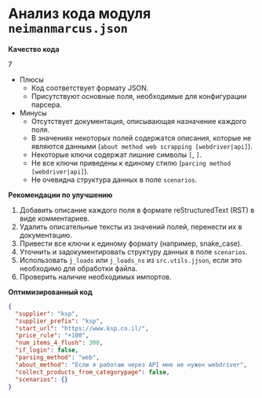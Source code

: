 # Анализ кода модуля `neimanmarcus.json`

**Качество кода**

7
- Плюсы
    - Код соответствует формату JSON.
    - Присутствуют основные поля, необходимые для конфигурации парсера.
- Минусы
    - Отсутствует документация, описывающая назначение каждого поля.
    -  В значениях некоторых полей содержатся описания, которые не являются данными (`about method web scrapping [webdriver|api]`).
    -  Некоторые ключи содержат лишние символы `[`, `]`.
    -  Не все ключи приведены к единому стилю (`parcing method [webdriver|api]`).
    -  Не очевидна структура данных в поле `scenarios`.

**Рекомендации по улучшению**

1.  Добавить описание каждого поля в формате reStructuredText (RST) в виде комментариев.
2.  Удалить описательные тексты из значений полей, перенести их в документацию.
3.  Привести все ключи к единому формату (например, snake_case).
4.  Уточнить и задокументировать структуру данных в поле `scenarios`.
5.  Использовать `j_loads` или `j_loads_ns` из `src.utils.jjson`, если это необходимо для обработки файла.
6.  Проверить наличие необходимых импортов.

**Оптимизированный код**

```json
{
  "supplier": "ksp",  
  "supplier_prefix": "ksp",  
  "start_url": "https://www.ksp.co.il/",  
  "price_rule": "+100",  
  "num_items_4_flush": 300,  
  "if_login": false,  
  "parsing_method": "web",  
  "about_method": "Если я работаю через API мне не нужен webdriver",
  "collect_products_from_categorypage": false,  
  "scenarios": {}
}
```